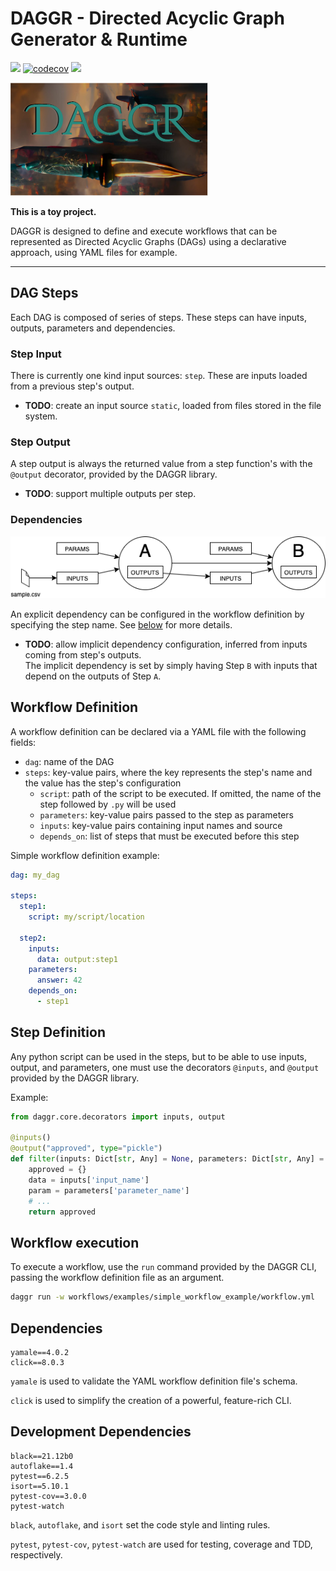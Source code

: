 # DAGGR - Directed Acyclic Graph Generator & Runtime

![](https://app.travis-ci.com/gabriel-rp/daggr.svg?branch=main)
[![codecov](https://codecov.io/gh/gabriel-rp/daggr/branch/main/graph/badge.svg?token=GOQ0JSTDIQ)](https://codecov.io/gh/gabriel-rp/daggr)
![](https://img.shields.io/badge/code%20style-black-000000.svg)

![DAGGR logo --- a dagger over the letters DAGGR](docs/daggr_logo.png)

**This is a toy project.**

DAGGR is designed to define and execute workflows that can be represented as Directed Acyclic Graphs (DAGs) using a declarative approach, using YAML files for example.

<hr>

## DAG Steps
Each DAG is composed of series of steps. These steps can have inputs, outputs, parameters and dependencies.

### Step Input
There is currently one kind input sources: `step`. These are inputs loaded from a previous step's output. 

* **TODO**: create an input source `static`, loaded from files stored in the file system.

### Step Output
A step output is always the returned value from a step function's with the `@output` decorator, provided by the DAGGR library.

* **TODO**: support multiple outputs per step.

### Dependencies

![Drawing of a step B with a dependency on the output of a step A](docs/dag_dependency.png)

An explicit dependency can be configured in the workflow definition by specifying the step name. See [below](#workflow-definition) for more details.

* **TODO**: allow implicit dependency configuration, inferred from inputs coming from step's outputs.    
    The implicit dependency is set by simply having Step `B` with inputs that depend on the outputs of Step `A`.

## Workflow Definition
A workflow definition can be declared via a YAML file with the following fields:
* `dag`: name of the DAG
* `steps`: key-value pairs, where the key represents the step's name and the value has the step's configuration
  * `script`: path of the script to be executed. If omitted, the name of the step followed by `.py` will be used
  * `parameters`: key-value pairs passed to the step as parameters
  * `inputs`: key-value pairs containing input names and source
  * `depends_on`: list of steps that must be executed before this step

Simple workflow definition example:
```yaml
dag: my_dag

steps:
  step1: 
    script: my/script/location

  step2:
    inputs:
      data: output:step1
    parameters:
      answer: 42
    depends_on: 
      - step1
```

## Step Definition
Any python script can be used in the steps, but to be able to use inputs, output, and parameters, one must use the decorators `@inputs`, and `@output` provided by the DAGGR library.

Example:
```python
from daggr.core.decorators import inputs, output

@inputs()
@output("approved", type="pickle")
def filter(inputs: Dict[str, Any] = None, parameters: Dict[str, Any] = None):
    approved = {}
    data = inputs['input_name']
    param = parameters['parameter_name']
    # ...
    return approved
```

## Workflow execution
To execute a workflow, use the `run` command provided by the DAGGR CLI, passing the workflow definition file as an argument.

```sh
daggr run -w workflows/examples/simple_workflow_example/workflow.yml
```

## Dependencies
```
yamale==4.0.2
click==8.0.3
```

`yamale` is used to validate the YAML workflow definition file's schema.

`click` is used to simplify the creation of a powerful, feature-rich CLI.

## Development Dependencies
```
black==21.12b0
autoflake==1.4
pytest==6.2.5
isort==5.10.1
pytest-cov==3.0.0
pytest-watch
```

`black`, `autoflake`, and `isort` set the code style and linting rules.


`pytest`, `pytest-cov`, `pytest-watch` are used for testing, coverage and TDD, respectively.


